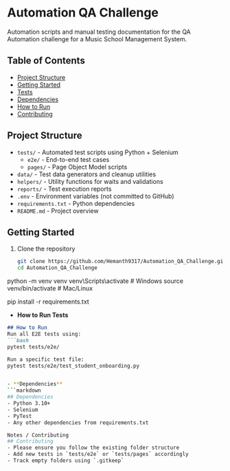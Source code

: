 # Automation QA Challenge
Automation scripts and manual testing documentation for the QA Automation challenge for a Music School Management System.

## Table of Contents
- [Project Structure](#project-structure)
- [Getting Started](#getting-started)
- [Tests](#tests)
- [Dependencies](#dependencies)
- [How to Run](#how-to-run)
- [Contributing](#contributing)

## Project Structure
- `tests/` - Automated test scripts using Python + Selenium
  - `e2e/` - End-to-end test cases
  - `pages/` - Page Object Model scripts
- `data/` - Test data generators and cleanup utilities
- `helpers/` - Utility functions for waits and validations
- `reports/` - Test execution reports
- `.env` - Environment variables (not committed to GitHub)
- `requirements.txt` - Python dependencies
- `README.md` - Project overview

## Getting Started
1. Clone the repository
   ```bash
   git clone https://github.com/Hemanth9317/Automation_QA_Challenge.git
   cd Automation_QA_Challenge

python -m venv venv
venv\Scripts\activate  # Windows
source venv/bin/activate  # Mac/Linux

pip install -r requirements.txt


- **How to Run Tests**  
```markdown
## How to Run
Run all E2E tests using:
```bash
pytest tests/e2e/

Run a specific test file:
pytest tests/e2e/test_student_onboarding.py


- **Dependencies**  
```markdown
## Dependencies
- Python 3.10+
- Selenium
- PyTest
- Any other dependencies from requirements.txt

Notes / Contributing
## Contributing
- Please ensure you follow the existing folder structure
- Add new tests in `tests/e2e` or `tests/pages` accordingly
- Track empty folders using `.gitkeep`
